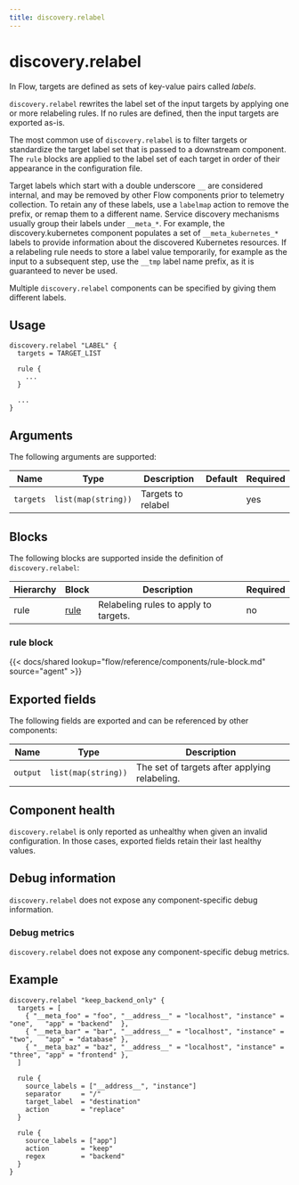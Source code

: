 ```yaml
---
title: discovery.relabel
---
```


# discovery.relabel

In Flow, targets are defined as sets of key-value pairs called _labels_.

`discovery.relabel` rewrites the label set of the input targets by applying one
or more relabeling rules. If no rules are defined, then the input targets are
exported as-is.

The most common use of `discovery.relabel` is to filter targets or standardize
the target label set that is passed to a downstream component. The `rule`
blocks are applied to the label set of each target in order of their appearance
in the configuration file.

Target labels which start with a double underscore `__` are considered
internal, and may be removed by other Flow components prior to telemetry
collection. To retain any of these labels, use a `labelmap` action to remove
the prefix, or remap them to a different name. Service discovery mechanisms
usually group their labels under `__meta_*`. For example, the
discovery.kubernetes component populates a set of `__meta_kubernetes_*` labels
to provide information about the discovered Kubernetes resources. If a
relabeling rule needs to store a label value temporarily, for example as the
input to a subsequent step, use the `__tmp` label name prefix, as it is
guaranteed to never be used.

Multiple `discovery.relabel` components can be specified by giving them
different labels.

## Usage

```
discovery.relabel "LABEL" {
  targets = TARGET_LIST

  rule {
    ...
  }

  ...
}
```

## Arguments

The following arguments are supported:

Name | Type | Description | Default | Required
---- | ---- | ----------- | ------- | --------
`targets` | `list(map(string))` | Targets to relabel | | yes

## Blocks

The following blocks are supported inside the definition of
`discovery.relabel`:

Hierarchy | Block | Description | Required
--------- | ----- | ----------- | --------
rule | [rule][] | Relabeling rules to apply to targets. | no

[rule]: #rule-block

### rule block

{{< docs/shared lookup="flow/reference/components/rule-block.md" source="agent" >}}

## Exported fields

The following fields are exported and can be referenced by other components:

Name | Type | Description
---- | ---- | -----------
`output` | `list(map(string))` | The set of targets after applying relabeling.

## Component health

`discovery.relabel` is only reported as unhealthy when given an invalid
configuration. In those cases, exported fields retain their last healthy
values.

## Debug information

`discovery.relabel` does not expose any component-specific debug information.

### Debug metrics

`discovery.relabel` does not expose any component-specific debug metrics.

## Example

```river
discovery.relabel "keep_backend_only" {
  targets = [
    { "__meta_foo" = "foo", "__address__" = "localhost", "instance" = "one",   "app" = "backend"  },
    { "__meta_bar" = "bar", "__address__" = "localhost", "instance" = "two",   "app" = "database" },
    { "__meta_baz" = "baz", "__address__" = "localhost", "instance" = "three", "app" = "frontend" },
  ]

  rule {
    source_labels = ["__address__", "instance"]
    separator     = "/"
    target_label  = "destination"
    action        = "replace"
  }

  rule {
    source_labels = ["app"]
    action        = "keep"
    regex         = "backend"
  }
}
```



